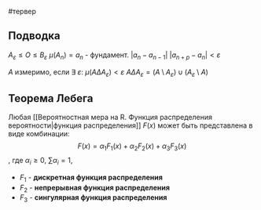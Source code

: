 #тервер 
## Подводка
$A_{\varepsilon} \leq O \leq B_{\varepsilon}$
$\mu (A_n) = a_n$ - фундамент.
$|a_n - a_{n - 1}|$
$|a_{n + p} - a_{n}| < \varepsilon$

$A$ измеримо, если $\exists \ \varepsilon: \ \mu(A \Delta A_{\varepsilon}) < \varepsilon$
$A \Delta A_{\varepsilon} = (A \setminus A_{\varepsilon}) \cup (A_{\varepsilon} \setminus A)$

## Теорема Лебега
Любая [[Вероятностная мера на R. Функция распределения вероятности|функция распределения]] $F(x)$ может быть представлена в виде комбинации:
$$F(x) = \alpha_1 F_1(x) + \alpha_2 F_2(x) + \alpha_3 F_3(x)$$, где $\alpha_i \geq 0, \ \sum \alpha_i = 1,$
- $F_1$ - **дискретная функция распределения**
- $F_2$ - **непрерывная функция распределения**
- $F_3$ - **сингулярная функция распределения**
